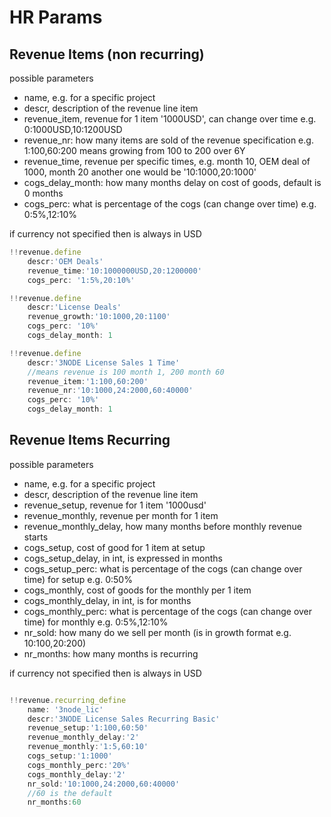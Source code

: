 # HR Params

## Revenue Items (non recurring)

possible parameters

- name, e.g. for a specific project
- descr, description of the revenue line item
- revenue_item, revenue for 1 item '1000USD', can change over time e.g. 0:1000USD,10:1200USD
- revenue_nr: how many items are sold of the revenue specification e.g. 1:100,60:200 means growing from 100 to 200 over 6Y
- revenue_time, revenue per specific times, e.g. month 10, OEM deal of 1000, month 20 another one would be '10:1000,20:1000'
- cogs_delay_month: how many months delay on cost of goods, default is 0 months
- cogs_perc: what is percentage of the cogs (can change over time) e.g. 0:5%,12:10%

if currency not specified then is always in USD

```js
!!revenue.define 
    descr:'OEM Deals'  
    revenue_time:'10:1000000USD,20:1200000'
    cogs_perc: '1:5%,20:10%'  

!!revenue.define 
    descr:'License Deals'  
    revenue_growth:'10:1000,20:1100'
    cogs_perc: '10%'  
    cogs_delay_month: 1

!!revenue.define 
    descr:'3NODE License Sales 1 Time'  
    //means revenue is 100 month 1, 200 month 60
    revenue_item:'1:100,60:200'
    revenue_nr:'10:1000,24:2000,60:40000'
    cogs_perc: '10%'
    cogs_delay_month: 1
```

## Revenue Items Recurring

possible parameters

- name, e.g. for a specific project
- descr, description of the revenue line item
- revenue_setup, revenue for 1 item '1000usd'
- revenue_monthly, revenue per month for 1 item
- revenue_monthly_delay, how many months before monthly revenue starts
- cogs_setup, cost of good for 1 item at setup
- cogs_setup_delay, in int, is expressed in months
- cogs_setup_perc: what is percentage of the cogs (can change over time) for setup e.g. 0:50%
- cogs_monthly, cost of goods for the monthly per 1 item 
- cogs_monthly_delay, in int, is for months
- cogs_monthly_perc: what is percentage of the cogs (can change over time) for monthly e.g. 0:5%,12:10%
- nr_sold: how many do we sell per month (is in growth format e.g. 10:100,20:200)
- nr_months: how many months is recurring

if currency not specified then is always in USD

```js

!!revenue.recurring_define 
    name: '3node_lic'
    descr:'3NODE License Sales Recurring Basic'  
    revenue_setup:'1:100,60:50'
    revenue_monthly_delay:'2'
    revenue_monthly:'1:5,60:10'
    cogs_setup:'1:1000'
    cogs_monthly_perc:'20%'
    cogs_monthly_delay:'2'
    nr_sold:'10:1000,24:2000,60:40000'
    //60 is the default
    nr_months:60 
```

